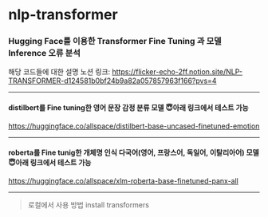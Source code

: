 # nlp-transformer
### Hugging Face를 이용한 Transformer Fine Tuning 과 모델 Inference 오류 분석
해당 코드들에 대한 설명 노션 링크: https://flicker-echo-2ff.notion.site/NLP-TRANSFORMER-d124581b0bf24b9a82a057857963f166?pvs=4

---
#### distilbert를 Fine tuning한 영어 문장 감정 분류 모델 😇아래 링크에서 테스트 가능
https://huggingface.co/allspace/distilbert-base-uncased-finetuned-emotion

---
#### roberta를 Fine tunig한 개체명 인식 다국어(영어, 프랑스어, 독일어, 이탈리아어) 모델 😇아래 링크에서 테스트 가능
https://huggingface.co/allspace/xlm-roberta-base-finetuned-panx-all


_______________
> 로컬에서 사용 방법
> install transformers
> 
